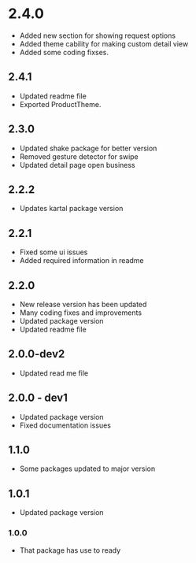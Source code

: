 # 2.4.0
- Added new section for showing request options
- Added theme cability for making custom detail view
- Added some coding fixses.

## 2.4.1
- Updated readme file
- Exported ProductTheme.

## 2.3.0
- Updated shake package for better version
- Removed gesture detector for swipe 
- Updated detail page open business

## 2.2.2
- Updates kartal package version

## 2.2.1
- Fixed some ui issues
- Added required information in readme

## 2.2.0
- New release version has been updated
- Many coding fixes and improvements
- Updated package version
- Updated readme file

## 2.0.0-dev2
- Updated read me file

## 2.0.0 - dev1
- Updated package version
- Fixed documentation issues

## 1.1.0

- Some packages updated to major version

## 1.0.1

- Updated package version

### 1.0.0

- That package has use to ready
